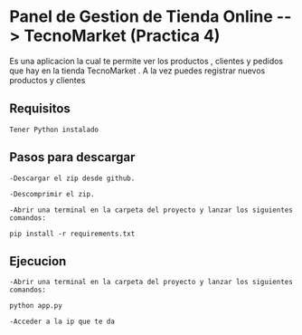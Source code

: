 # Panel de Gestion de Tienda Online --> TecnoMarket (Practica 4) 

Es una aplicacion la cual te permite ver los productos , clientes y pedidos que hay en la tienda TecnoMarket .
A la vez puedes registrar nuevos productos y clientes

## Requisitos 

    Tener Python instalado 

## Pasos para descargar

    -Descargar el zip desde github.

    -Descomprimir el zip.

    -Abrir una terminal en la carpeta del proyecto y lanzar los siguientes comandos:

    pip install -r requirements.txt


## Ejecucion 
    
    -Abrir una terminal en la carpeta del proyecto y lanzar los siguientes comandos:

    python app.py

    -Acceder a la ip que te da